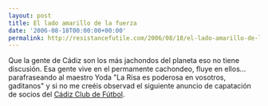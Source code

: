 ```yaml
---
layout: post
title: El lado amarillo de la fuerza
date: '2006-08-18T00:00:00+00:00'
permalink: http://resistancefutile.com/2006/08/18/el-lado-amarillo-de-la-fuerza/
---
```

Que la gente de Cádiz son los más jachondos del planeta eso no tiene discusión. Esa gente vive en el permamente cachondeo, fluye en ellos... parafraseando al maestro Yoda "La Risa es poderosa en vosotros, gaditanos" y si no me creéis observad el siguiente anuncio de capatación de socios del <a href="http://www.cadizcf.com/">Cádiz Club de Fútbol</a>.

<object width="425" height="350"><param name="movie" value="http://www.youtube.com/v/3Woahrp5OpI"></param><embed src="http://www.youtube.com/v/3Woahrp5OpI" type="application/x-shockwave-flash" width="425" height="350"></embed></object>
